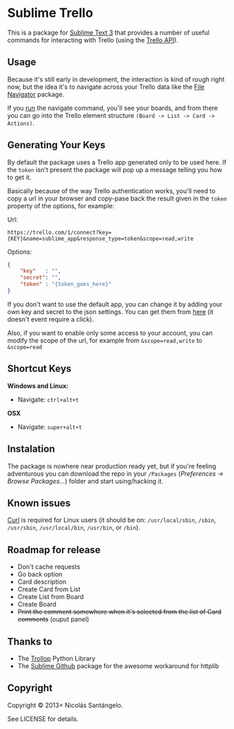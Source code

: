 # Sublime Trello

This is a package for [Sublime Text 3](http://www.sublimetext.com/3) that provides a number of useful commands for interacting with Trello (using the [Trello API](https://trello.com/docs/index.html)).

## Usage

Because it's still early in development, the interaction is kind of rough right now, but the idea it's to navigate across your Trello data like the [File Navigator](https://github.com/Chris---/SublimeText-File-Navigator) package.

If you [run][1] the navigate command, you'll see your boards, and from there you can go into the Trello element structure `(Board -> List -> Card -> Actions)`.

## Generating Your Keys
By default the package uses a Trello app generated only to be used here. If the `token` isn't present the package will pop up a message telling you how to get it.

Basically because of the way Trello authentication works, you'll need to copy a url in your browser and copy-pase back the result given in the `token` property of the options, for example:

Url:

````
https://trello.com/1/connect?key={KEY}&name=sublime_app&response_type=token&scope=read,write
````

Options:

````json
{
    "key"   : "",
    "secret": "",
    "token" : "{token_goes_here}"
}
````

If you don't want to use the default app, you can change it by adding your own key and secret to the json settings. You can get them from [here](https://trello.com/1/appKey/generate) (it doesn't event require a click).

Also, if you want to enable only some access to your account, you can modify the scope of the url, for example from `&scope=read,write` to `&scope=read` 

## Shortcut Keys

**Windows and Linux:**

 * Navigate: `ctrl+alt+t`

**OSX**

 * Navigate: `super+alt+t`

## Instalation

The package is nowhere near production ready yet, but if you're feeling adventurous you can download the repo in your `/Packages` (*Preferences -> Browse Packages...*) folder and start using/hacking it.

## Known issues

[Curl](http://curl.haxx.se/) is required for Linux users (it should be on:
`/usr/local/sbin`, `/sbin`,  `/usr/sbin`, `/usr/local/bin`, `/usr/bin`, or `/bin`).

## Roadmap for release
* Don't cache requests 
* Go back option
* Card description
* Create Card from List
* Create List from Board
* Create Board
* ~~Print the comment somewhere when it's selected from the list of Card comments~~ (ouput panel)

## Thanks to
* The [Trollop](https://bitbucket.org/btubbs/trollop) Python Library
* The [Sublime Github](https://github.com/bgreenlee/sublime-github) package for the awesome workaround for httplib

## Copyright

Copyright &copy; 2013+ Nicolás Santángelo. 

See LICENSE for details.

  [1]: https://github.com/NicoSantangelo/sublime-text-trello#shortcut-keys